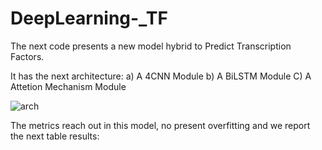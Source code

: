 # DeepLearning-_TF
The next code presents a new model hybrid to Predict Transcription Factors.

It has the next architecture:
a) A 4CNN Module
b) A BiLSTM Module
C) A Attetion Mechanism Module

![arch](https://user-images.githubusercontent.com/33387734/224162532-4f386862-6c46-4222-9982-7ef19de24ec9.png)

The metrics reach out in this model, no present overfitting and we report the next table results:


